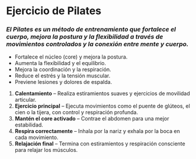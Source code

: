 # Ejercicio de Pilates

### *El Pilates es un método de entrenamiento que fortalece el cuerpo, mejora la postura y la flexibilidad a través de movimientos controlados y la conexión entre mente y cuerpo.*

- Fortalece el núcleo (core) y mejora la postura.
- Aumenta la flexibilidad y el equilibrio.
- Mejora la coordinación y la respiración.
- Reduce el estrés y la tensión muscular.
- Previene lesiones y dolores de espalda.

1. **Calentamiento** – Realiza estiramientos suaves y ejercicios de movilidad articular.
2. **Ejercicio principal** – Ejecuta movimientos como el puente de glúteos, el cien o la tijera, con control y respiración profunda.
3. **Mantén el core activado** – Contrae el abdomen para una mejor estabilidad.
4. **Respira correctamente** – Inhala por la nariz y exhala por la boca en cada movimiento.
5. **Relajación final** – Termina con estiramientos y respiración consciente para relajar los músculos.